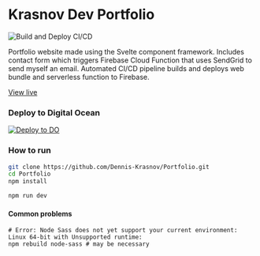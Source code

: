 # Krasnov Dev Portfolio
![Build and Deploy CI/CD](https://github.com/Dennis-Krasnov/Portfolio/workflows/Build%20and%20Deploy%20CI/CD/badge.svg)

Portfolio website made using the Svelte component framework. Includes contact form which triggers Firebase Cloud Function that uses SendGrid to send myself an email. Automated CI/CD pipeline builds and deploys web bundle and serverless function to Firebase.

[View live](https://krasnov.dev/)

### Deploy to Digital Ocean
[![Deploy to DO](https://www.deploytodo.com/do-btn-blue.svg)](https://cloud.digitalocean.com/apps/new?repo=https://github.com/Dennis-Krasnov/Portfolio/tree/master&refcode=4ed2be2d0a5c)

### How to run

```bash
git clone https://github.com/Dennis-Krasnov/Portfolio.git
cd Portfolio
npm install

npm run dev
```

#### Common problems
```shell
# Error: Node Sass does not yet support your current environment: Linux 64-bit with Unsupported runtime:
npm rebuild node-sass # may be necessary
```